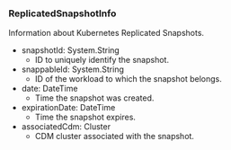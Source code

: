 ### ReplicatedSnapshotInfo
Information about Kubernetes Replicated Snapshots.

- snapshotId: System.String
  - ID to uniquely identify the snapshot.
- snappableId: System.String
  - ID of the workload to which the snapshot belongs.
- date: DateTime
  - Time the snapshot was created.
- expirationDate: DateTime
  - Time the snapshot expires.
- associatedCdm: Cluster
  - CDM cluster associated with the snapshot.
